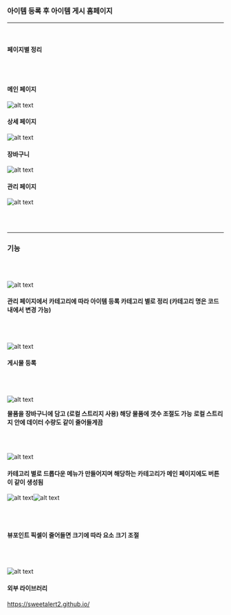 ### 아이템 등록 후 아이템 게시 홈페이지

<hr/>

<br>

#### 페이지별 정리

<br>
<br>

#### 메인 페이지

![alt text](./homepages/image/image-1.png)

#### 상세 페이지

![alt text](./homepages/image/image-8.png)

#### 장바구니

![alt text](./homepages/image/image-9.png)

#### 관리 페이지

![alt text](./homepages/image/image-10.png)

<br><br>
<hr/>

### **기능**

<br><br>

![alt text](./homepages/image/image.png)

#### 관리 페이지에서 카테고리에 따라 아이템 등록 카테고리 별로 정리 (카테고리 명은 코드 내에서 변경 가능)

<br><br>

![alt text](./homepages/image/image-1.png)

#### 게시물 등록

<br><br>

![alt text](./homepages/image/image-2.png)

**물품을 장바구니에 담고 (로컬 스트리지 사용) 해당 물품에 갯수 조절도 가능**
**로컬 스트리지 안에 데이터 수량도 같이 줄어들게끔**

<br><br>

![alt text](./homepages/image/image-3.png)

#### 카테고리 별로 드롭다운 메뉴가 만들어지며 해당하는 카테고리가 메인 페이지에도 버튼이 같이 생성됨

![alt text](./homepages/image/image-4.png)![alt text](./homepages/image/image-5.png)

<br><br>

#### 뷰포인트 픽셀이 줄어들면 크기에 따라 요소 크기 조절

<br><br>

![alt text](./homepages/image/image-6.png)

#### 외부 라이브러리

https://sweetalert2.github.io/

